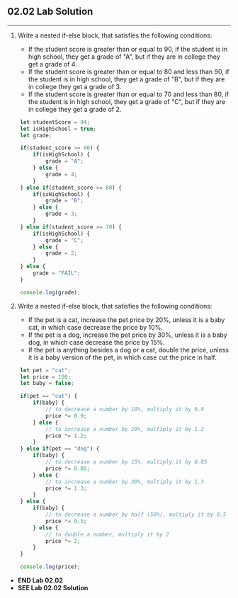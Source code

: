 ## 02.02 Lab Solution

<hr>  

1. Write a nested if-else block, that satisfies the following conditions:

    - If the student score is greater than or equal to 90, if the student is in high school, they get a grade of "A", but if they are in college they get a grade of 4.
    - If the student score is greater than or equal to 80 and less than 90, if the student is in high school, they get a grade of "B", but if they are in college they get a grade of 3.
    - If the student score is greater than or equal to 70 and less than 80, if the student is in high school, they get a grade of "C", but if they are in college they get a grade of 2.

```js
    let studentScore = 94;
    let isHighSchool = true;
    let grade;

    if(student_score >= 90) {
        if(isHighSchool) {
            grade = "A";
        } else {
            grade = 4;
        }
    } else if(student_score >= 80) {
        if(isHighSchool) {
            grade = "B";
        } else {
            grade = 3;
        }
    } else if(student_score >= 70) {
        if(isHighSchool) {
            grade = "C";
        } else {
            grade = 2;
        }
    } else {
        grade = "FAIL";
    }

    console.log(grade);
```

2. Write a nested if-else block, that satisfies the following conditions:

    - If the pet is a cat, increase the pet price by 20%, unless it is a baby cat, in which case decrease the price by 10%.
    - If the pet is a dog, increase the pet price by 30%, unless it is a baby dog, in which case decrease the price by 15%.
    - If the pet is anything besides a dog or a cat, double the price, unless it is a baby version of the pet, in which case cut the price in half.

```js
    let pet = "cat";
    let price = 100;
    let baby = false;

    if(pet == "cat") {
        if(baby) {
            // to decrease a number by 10%, multiply it by 0.9
            price *= 0.9;
        } else {
            // to increase a number by 20%, multiply it by 1.2
            price *= 1.2;
        }
    } else if(pet == "dog") {
        if(baby) {
            // to decrease a number by 15%, multiply it by 0.85
            price *= 0.85;
        } else {
            // to increase a number by 30%, multiply it by 1.3
            price *= 1.3;
        }
    } else {
        if(baby) {
            // to decrease a number by half (50%), multiply it by 0.5
            price *= 0.5;
        } else {
            // to double a number, multiply it by 2
            price *= 2;
        }
    }

    console.log(price);
```

- **END Lab 02.02**
- **SEE Lab 02.02 Solution**